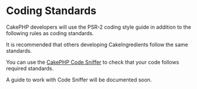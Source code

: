 Coding Standards
================

CakePHP developers will use the PSR-2 coding style guide in addition to the following rules as coding standards.

It is recommended that others developing CakeIngredients follow the same standards.

You can use the [CakePHP Code Sniffer](https://github.com/cakephp/cakephp-codesniffer) to check that your code follows 
required standards.

A guide to work with Code Sniffer will be documented soon.